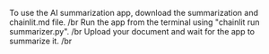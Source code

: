 To use the AI summarization app, download the summarization and chainlit.md file. /br
Run the app from the terminal using "chainlit run summarizer.py". /br
Upload your document and wait for the app to summarize it. /br
